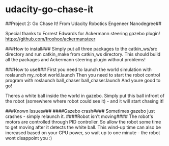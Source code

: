 # udacity-go-chase-it
##Project 2: Go Chase It! From Udacity Robotics Engeneer Nanodegree##

Special thanks to Forrest Edwards for Ackermann steering gazebo plugin!
https://github.com/froohoo/ackermansteer

###How to install###
Simply put all three packages to the catkin_ws/src directory and run
    catkin_make
from catkin_ws directory. This should build all the packages and Ackermann steering plugin without problems!

###How to use###
First you need to launch the world simulation with
    roslaunch my_robot world.launch
Then you need to start the robot control program with
    roslaunch ball_chaser ball_chaser.launch
And youre good to go!

Theres a white ball inside the world in gazebo. Simply put this ball infront of the robot (somewhere where robot could see it) - and it will start chasing it!


###Known Issues###
####Gazebo crash####
Sometimes gazebo just crashes - simply relaunch it.
####Robot isn't moving####
The robot's motors are controlled through PID controller. So allow the robot some time to get moving after it detects the white ball. This wind-up time can also be increased based on your GPU power, so wait up to one minute - the robot wont disappoint you :)
